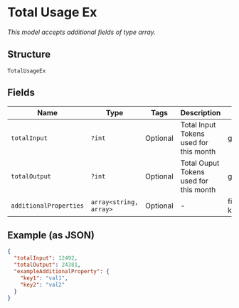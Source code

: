 
# Total Usage Ex

*This model accepts additional fields of type array.*

## Structure

`TotalUsageEx`

## Fields

| Name | Type | Tags | Description | Getter | Setter |
|  --- | --- | --- | --- | --- | --- |
| `totalInput` | `?int` | Optional | Total Input Tokens used for this month | getTotalInput(): ?int | setTotalInput(?int totalInput): void |
| `totalOutput` | `?int` | Optional | Total Ouput Tokens used for this month | getTotalOutput(): ?int | setTotalOutput(?int totalOutput): void |
| `additionalProperties` | `array<string, array>` | Optional | - | findAdditionalProperty(string key): array | additionalProperty(string key, array value): void |

## Example (as JSON)

```json
{
  "totalInput": 12492,
  "totalOutput": 24381,
  "exampleAdditionalProperty": {
    "key1": "val1",
    "key2": "val2"
  }
}
```

